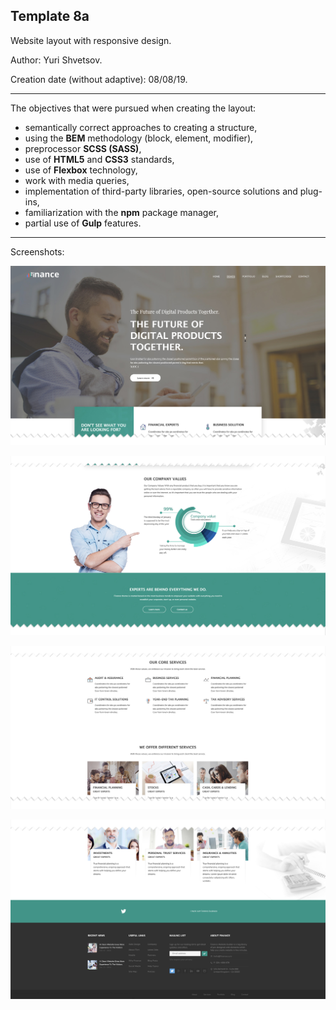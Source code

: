 ## Template 8a
Website layout with responsive design.

Author: Yuri Shvetsov.

Creation date (without adaptive): 08/08/19.

------------
The objectives that were pursued when creating the layout:
- semantically correct approaches to creating a structure,
- using the **BEM** methodology (block, element, modifier),
- preprocessor **SCSS (SASS)**,
- use of **HTML5** and **CSS3** standards,
- use of **Flexbox** technology,
- work with media queries,
- implementation of third-party libraries, open-source solutions and plug-ins,
- familiarization with the **npm** package manager,
- partial use of **Gulp** features.

------------
Screenshots:

![Image alt](https://github.com/YuriShvetsov/template-8a/blob/master/screens/screen-1.jpg)

![Image alt](https://github.com/YuriShvetsov/template-8a/blob/master/screens/screen-2.jpg)

![Image alt](https://github.com/YuriShvetsov/template-8a/blob/master/screens/screen-3.jpg)

![Image alt](https://github.com/YuriShvetsov/template-8a/blob/master/screens/screen-4.jpg)
